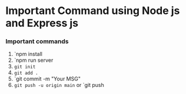 # Important Command using Node js and Express js

### Important commands
1. `npm install
2. `npm run server
3. `git init`
4. `git add .`
5. `git commit -m "Your MSG"
6. `git push -u origin main`
or `git push